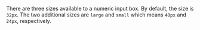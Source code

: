 There are three sizes available to a numeric input box. By default, the size is `32px`. The two additional sizes are `large` and `small` which means `40px` and `24px`, respectively.